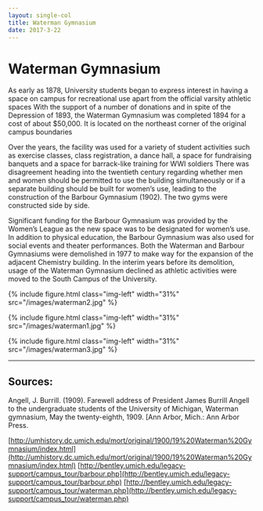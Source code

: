 ```yaml
---
layout: single-col
title: Waterman Gymnasium
date: 2017-3-22
---
```


# Waterman Gymnasium

As early as 1878, University students began to express interest in having a space on campus for recreational use apart from the official varsity athletic spaces
With the support of a number of donations and in spite of the Depression of 1893, the Waterman Gymnasium was completed 1894 for a cost of about $50,000.
It is located on the northeast corner of the original campus boundaries

Over the years, the facility was used for a variety of student activities such as exercise classes, class registration, a dance hall, a space for fundraising banquets and a space for barrack-like training for WWI soldiers
There was disagreement heading into the twentieth century regarding whether men and women should be permitted to use the building simultaneously or if a separate building should be built for women’s use, leading to the construction of the Barbour Gymnasium (1902).
The two gyms were constructed side by side.

Significant funding for the Barbour Gymnasium was provided by the Women’s League as the new space was to be designated for women’s use.
In addition to physical education, the Barbour Gymnasium was also used for social events and theater performances.
Both the Waterman and Barbour Gymnasiums were demolished in 1977 to make way for the expansion of the adjacent Chemistry building.
In the interim years before its demolition, usage of the Waterman Gymnasium declined as athletic activities were moved to the South Campus of the University.


{% include figure.html class="img-left" width="31%" src="/images/waterman2.jpg" %}

{% include figure.html class="img-left" width="31%" src="/images/waterman1.jpg" %}

{% include figure.html class="img-left" width="31%" src="/images/waterman3.jpg" %}


-----

## Sources:

Angell, J. Burrill. (1909). Farewell address of President James Burrill Angell to the undergraduate students of the University of Michigan, Waterman gymnasium, May the twenty-eighth, 1909. [Ann Arbor, Mich.: Ann Arbor Press.

[http://umhistory.dc.umich.edu/mort/original/1900/19%20Waterman%20Gymnasium/index.html](http://umhistory.dc.umich.edu/mort/original/1900/19%20Waterman%20Gymnasium/index.html)
[http://bentley.umich.edu/legacy-support/campus_tour/barbour.php](http://bentley.umich.edu/legacy-support/campus_tour/barbour.php)
[http://bentley.umich.edu/legacy-support/campus_tour/waterman.php](http://bentley.umich.edu/legacy-support/campus_tour/waterman.php)  
